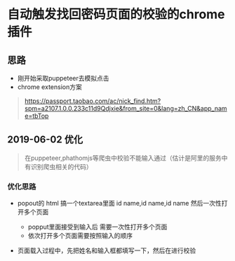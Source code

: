# 自动触发找回密码页面的校验的chrome插件
## 思路
- 刚开始采取puppeteer去模拟点击
- chrome extension方案
> https://passport.taobao.com/ac/nick_find.htm?spm=a2107.1.0.0.233c11d9Qdjxie&from_site=0&lang=zh_CN&app_name=tbTop

## 2019-06-02 优化
> 在puppeteer,phathomjs等爬虫中校验不能输入通过（估计是阿里的服务中有识别爬虫相关的代码）
### 优化思路
- popout的 html 搞一个textarea里面
id name,id name,id name 然后一次性打开多个页面
    - popput里面接受到输入后 需要一次性打开多个页面
    - 依次打开多个页面需要按照输入的顺序

- 页面载入过程中，先把姓名和输入框都填写一下，然后在进行校验
